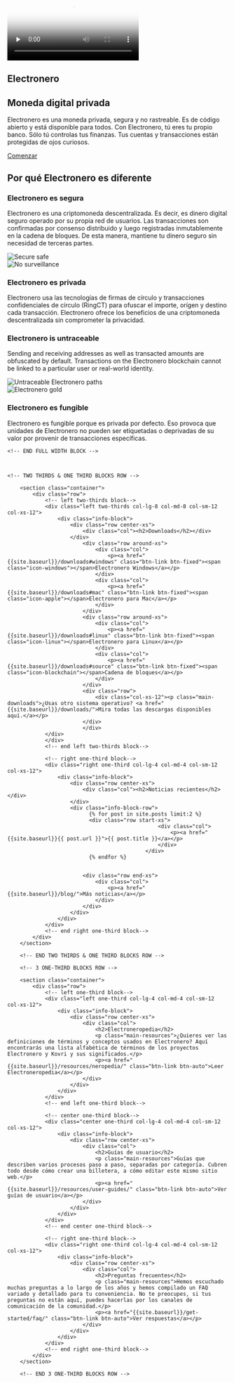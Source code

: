 <div class="site-wrap">
        <section class="container full col-xs-12">
            <div class="info-block info-block-main">
                <div class="row middle-xs">
                    <div class="col-lg-7 col-md-7 col-xs-12 main-video">
                        <div class="monero-video">
                            <!--iframe width="560" height="315" src="https://www.youtube.com/embed/TZi9xx6aiuY" frameborder="0" allowfullscreen></iframe-->
                            <video controls poster="/img/monero-community.png" onclick="this.paused ? this.play() : this.pause();" preload="none">
                                <source src="/media/Electronero_Promo.m4v">
                            </video>
                        </div>
                    </div>
                    <div class="col-lg-5 col-md-5 col-xs-12">
                        <div class="main-info">
                            <h1 id="main-h1">Electronero</h1>
                            <h2 id="main-h2">Moneda digital privada</h2>
                            <p id="main-text">Electronero es una moneda privada, segura y no rastreable. Es de código abierto y está disponible para todos. Con Electronero, tú eres tu propio banco. Sólo tú controlas tus finanzas. Tus cuentas y transacciones están protegidas de ojos curiosos.</p>
                            <p><a href="{{site.baseurl}}/get-started/using/" class="btn-link btn-auto btn-primary">Comenzar</a></p>
                        </div>
                    </div>
                </div>
            </div>
          </section>
    <!-- FULL WIDTH BLOCK -->
        <section class="container about-main full col-xs-12">
                <div class="info-block">
                    <div class="row center-xs">
                        <div class="col"><h2>Por qué Electronero es diferente</h2></div>
                    </div>
                    <div class="row middle-xs info-block-row private">
                        <div class="col-lg-6 col-md-6 col-sm-8 col-xs-12  why-text">
                            <h3>Electronero es segura</h3>
                                <p>Electronero es una criptomoneda descentralizada. Es decir, es dinero digital seguro operado por su propia red de usuarios. Las transacciones son confirmadas por consenso distribuido y luego registradas inmutablemente en la cadena de bloques. De esta manera, mantiene tu dinero seguro sin necesidad de terceras partes.</p>
                        </div>
                        <div class="col-lg-6 col-md-6 col-sm-4 col-xs-12 last-sm first-xs center-xs">
                            <img src="/img/secure-electronero.png" alt="Secure safe" class="main-icon">
                        </div>
                    </div>
                    <div class="row middle-xs info-block-row">
                        <div class="col-lg-6 col-md-6 col-sm-4 col-xs-12 center-xs">
                            <img src="/img/private-electronero.png" alt="No surveillance" class="main-icon">
                        </div>
                        <div class="col-lg-6 col-md-6 col-sm-8 col-xs-12 why-text">
                            <h3>Electronero es privada</h3>
                            <p>Electronero usa las tecnologías de firmas de círculo y transacciones confidenciales de círculo (RingCT) para ofuscar el importe, orígen y destino cada transacción. Electronero ofrece los beneficios de una criptomoneda descentralizada sin comprometer la privacidad.</p>
                        </div>
                    </div>
                    <div class="row middle-xs info-block-row">
                        <div class="col-lg-6 col-md-6 col-sm-8 col-xs-12 why-text">
                            <h3>Electronero is untraceable</h3>
                            <p>Sending and receiving addresses as well as transacted amounts are obfuscated by default. Transactions on the Electronero blockchain cannot be linked to a particular user or real-world identity.</p>
                        </div>
                        <div class="col-lg-6 col-md-6 col-sm-4 col-xs-12 last-sm first-xs center-xs">
                            <img src="/img/untraceable-electronero.png" alt="Untraceable Electronero paths" class="main-icon">
                        </div>
                    </div>
                    <div class="row middle-xs info-block-row">
                        <div class="col-lg-6 col-md-6 col-sm-4 col-xs-12 center-xs">
                            <img src="/img/fungible-electronero.png" alt="Electronero gold" class="main-icon">
                        </div>
                        <div class="col-lg-6 col-md-6 col-sm-8 col-xs-12 why-text">
                            <h3>Electronero es fungible</h3>
                            <p> Electronero es fungible porque es privada por defecto. Eso provoca que unidades de Electronero no pueden ser etiquetadas o deprivadas de su valor por provenir de transacciones específicas.</p>
                        </div>
                    </div>
                </div>
        </section>
        
    <!-- END FULL WIDTH BLOCK -->
        
        
        
    <!-- TWO THIRDS & ONE THIRD BLOCKS ROW -->
        
        <section class="container">
            <div class="row">
                <!-- left two-thirds block-->
                <div class="left two-thirds col-lg-8 col-md-8 col-sm-12 col-xs-12">
                    <div class="info-block">
                        <div class="row center-xs">
                            <div class="col"><h2>Downloads</h2></div>
                        </div>
                            <div class="row around-xs">
                                <div class="col">
                                    <p><a href="{{site.baseurl}}/downloads#windows" class="btn-link btn-fixed"><span class="icon-windows"></span>Electronero Windows</a></p>
                                </div>
                                <div class="col">
                                    <p><a href="{{site.baseurl}}/downloads#mac" class="btn-link btn-fixed"><span class="icon-apple"></span>Electronero para Mac</a></p>
                                </div>
                            </div>
                            <div class="row around-xs">
                                <div class="col">
                                    <p><a href="{{site.baseurl}}/downloads#linux" class="btn-link btn-fixed"><span class="icon-linux"></span>Electronero para Linux</a></p>
                                </div>
                                <div class="col">
                                    <p><a href="{{site.baseurl}}/downloads#source" class="btn-link btn-fixed"><span class="icon-blockchain"></span>Cadena de bloques</a></p>
                                </div>
                            </div>
                            <div class="row">
                                <div class="col-xs-12"><p class="main-downloads">¿Usas otro sistema operativo? <a href="{{site.baseurl}}/downloads/">Mira todas las descargas disponibles aquí.</a></p>
                            </div>
                            </div>
                </div>
                </div>
                <!-- end left two-thirds block-->
                
                <!-- right one-third block-->
                <div class="right one-third col-lg-4 col-md-4 col-sm-12 col-xs-12">
                    <div class="info-block">
                        <div class="row center-xs">
                            <div class="col"><h2>Noticias recientes</h2></div>
                        </div>
                        <div class="info-block-row">
                              {% for post in site.posts limit:2 %}
                              <div class="row start-xs">
                                                    <div class="col">
                                                        <p><a href="{{site.baseurl}}{{ post.url }}">{{ post.title }}</a></p>
                                                    </div>
                                                </div>
                              {% endfor %}
                       
 
                            <div class="row end-xs">
                                <div class="col">
                                    <p><a href="{{site.baseurl}}/blog/">Más noticias</a></p>
                                </div>
                            </div>
                        </div>
                    </div>
                </div>
                <!-- end right one-third block-->
            </div>
        </section>
        
        <!-- END TWO THIRDS & ONE THIRD BLOCKS ROW -->
        
        <!-- 3 ONE-THIRD BLOCKS ROW -->
        
        <section class="container">
            <div class="row">
                <!-- left one-third block-->
                <div class="left one-third col-lg-4 col-md-4 col-sm-12 col-xs-12">
                    <div class="info-block">
                        <div class="row center-xs">
                            <div class="col">
                                <h2>Electroneropedia</h2>
                                <p class="main-resources">¿Quieres ver las definiciones de términos y conceptos usados en Electronero? Aquí encontrarás una lista alfabética de términos de los proyectos Electronero y Kovri y sus significados.</p>
                                <p><a href="{{site.baseurl}}/resources/neropedia/" class="btn-link btn-auto">Leer Electroneropedia</a></p>
                            </div>
                        </div>
                    </div>
                </div>
                <!-- end left one-third block-->
                
                <!-- center one-third block-->
                <div class="center one-third col-lg-4 col-md-4 col-sm-12 col-xs-12">
                    <div class="info-block">
                        <div class="row center-xs">
                            <div class="col">
                                <h2>Guías de usuario</h2>
                                <p class="main-resources">Guías que describen varios procesos paso a paso, separadas por categoría. Cubren todo desde cómo crear una billetera, a cómo editar este mismo sitio web.</p>
                                <p><a href="{{site.baseurl}}/resources/user-guides/" class="btn-link btn-auto">Ver guías de usuario</a></p>
                            </div>
                        </div>
                    </div>
                </div>
                <!-- end center one-third block-->
                
                <!-- right one-third block-->
                <div class="right one-third col-lg-4 col-md-4 col-sm-12 col-xs-12">
                    <div class="info-block">
                        <div class="row center-xs">
                            <div class="col">
                                <h2>Preguntas frecuentes</h2>
                                <p class="main-resources">Hemos escuchado muchas preguntas a lo largo de los años y hemos compilado un FAQ variado y detallado para tu conveniencia. No te preocupes, si tus preguntas no están aquí, puedes hacerlas por los canales de comunicación de la comunidad.</p>
                                <p><a href="{{site.baseurl}}/get-started/faq/" class="btn-link btn-auto">Ver respuestas</a></p>
                            </div>
                        </div>         
                    </div>
                </div>
                <!-- end right one-third block-->
            </div>
        </section>
        
        <!-- END 3 ONE-THIRD BLOCKS ROW -->
</div>
